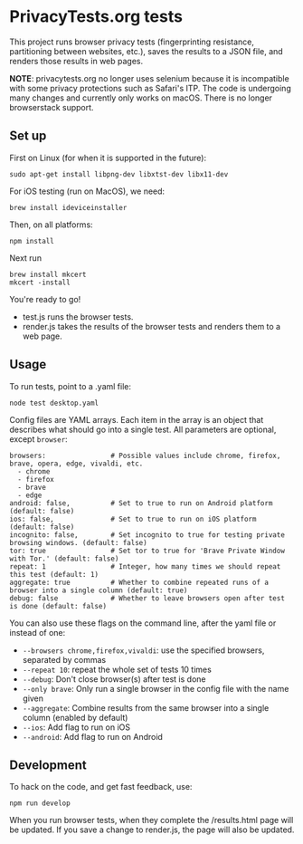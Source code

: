 # PrivacyTests.org tests
This project runs browser privacy tests (fingerprinting resistance, partitioning between websites, etc.), saves the results to a JSON file, and renders those results in web pages.

**NOTE**: privacytests.org no longer uses selenium because it is incompatible with some privacy protections such as Safari's ITP. The code is undergoing many changes and currently only works on macOS. There is no longer
browserstack support.

## Set up

First on Linux (for when it is supported in the future):

`sudo apt-get install libpng-dev libxtst-dev libx11-dev`

For iOS testing (run on MacOS), we need:

`brew install ideviceinstaller`

Then, on all platforms:

`npm install`

Next run
```
brew install mkcert
mkcert -install
```

You're ready to go!

* test.js runs the browser tests.
* render.js takes the results of the browser tests and renders them to a web page.

## Usage

To run tests, point to a .yaml file:

`node test desktop.yaml`

Config files are YAML arrays. Each item in the array is an object
that describes what should go into a single test. All parameters
are optional, except `browser`:

```
browsers:                # Possible values include chrome, firefox, brave, opera, edge, vivaldi, etc.
  - chrome
  - firefox
  - brave
  - edge
android: false,          # Set to true to run on Android platform (default: false)
ios: false,              # Set to true to run on iOS platform (default: false)
incognito: false,        # Set incognito to true for testing private browsing windows. (default: false)
tor: true                # Set tor to true for 'Brave Private Window with Tor.' (default: false)
repeat: 1                # Integer, how many times we should repeat this test (default: 1)
aggregate: true          # Whether to combine repeated runs of a browser into a single column (default: true)
debug: false             # Whether to leave browsers open after test is done (default: false)
```

You can also use these flags on the command line, after the yaml file or instead of one:

* `--browsers chrome,firefox,vivaldi`: use the specified browsers, separated by commas
* `--repeat 10`: repeat the whole set of tests 10 times
* `--debug`: Don't close browser(s) after test is done
* `--only brave`: Only run a single browser in the config file with the name given
* `--aggregate`: Combine results from the same browser into a single column (enabled by default)
* `--ios`: Add flag to run on iOS
* `--android`: Add flag to run on Android

## Development

To hack on the code, and get fast feedback, use:

`npm run develop`

When you run browser tests, when they complete the /results.html page will be updated. If you save a change to render.js, the page will also be updated.

